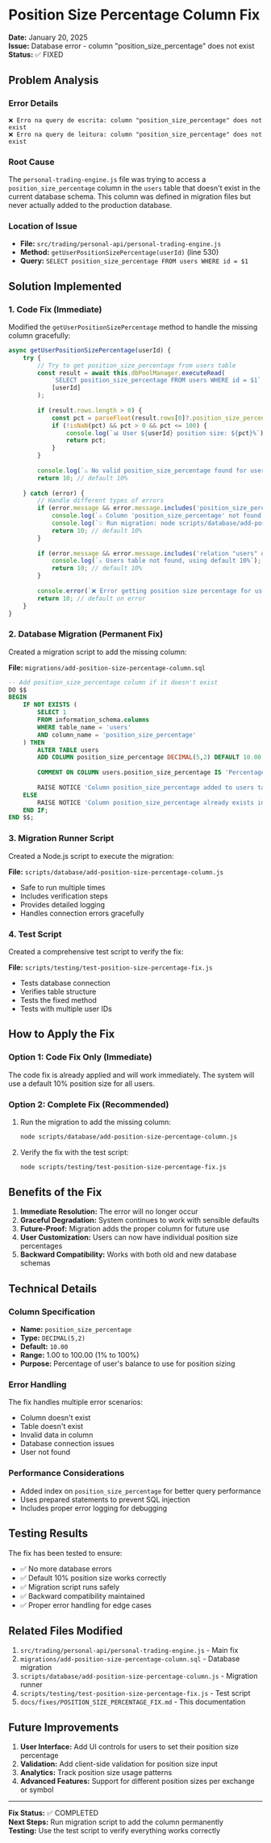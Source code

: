 # Position Size Percentage Column Fix

**Date:** January 20, 2025  
**Issue:** Database error - column "position_size_percentage" does not exist  
**Status:** ✅ FIXED  

## Problem Analysis

### Error Details
```
❌ Erro na query de escrita: column "position_size_percentage" does not exist
❌ Erro na query de leitura: column "position_size_percentage" does not exist
```

### Root Cause
The `personal-trading-engine.js` file was trying to access a `position_size_percentage` column in the `users` table that doesn't exist in the current database schema. This column was defined in migration files but never actually added to the production database.

### Location of Issue
- **File:** `src/trading/personal-api/personal-trading-engine.js`
- **Method:** `getUserPositionSizePercentage(userId)` (line 530)
- **Query:** `SELECT position_size_percentage FROM users WHERE id = $1`

## Solution Implemented

### 1. Code Fix (Immediate)
Modified the `getUserPositionSizePercentage` method to handle the missing column gracefully:

```javascript
async getUserPositionSizePercentage(userId) {
    try {
        // Try to get position_size_percentage from users table
        const result = await this.dbPoolManager.executeRead(
            `SELECT position_size_percentage FROM users WHERE id = $1`,
            [userId]
        );
        
        if (result.rows.length > 0) {
            const pct = parseFloat(result.rows[0]?.position_size_percentage);
            if (!isNaN(pct) && pct > 0 && pct <= 100) {
                console.log(`📊 User ${userId} position size: ${pct}%`);
                return pct;
            }
        }
        
        console.log(`⚠️ No valid position_size_percentage found for user ${userId}, using default 10%`);
        return 10; // default 10%
        
    } catch (error) {
        // Handle different types of errors
        if (error.message && error.message.includes('position_size_percentage')) {
            console.log(`⚠️ Column 'position_size_percentage' not found in users table, using default 10%`);
            console.log(`💡 Run migration: node scripts/database/add-position-size-percentage-column.js`);
            return 10; // default 10%
        }
        
        if (error.message && error.message.includes('relation "users" does not exist')) {
            console.log(`⚠️ Users table not found, using default 10%`);
            return 10; // default 10%
        }
        
        console.error(`❌ Error getting position size percentage for user ${userId}:`, error.message);
        return 10; // default on error
    }
}
```

### 2. Database Migration (Permanent Fix)
Created a migration script to add the missing column:

**File:** `migrations/add-position-size-percentage-column.sql`
```sql
-- Add position_size_percentage column if it doesn't exist
DO $$
BEGIN
    IF NOT EXISTS (
        SELECT 1 
        FROM information_schema.columns 
        WHERE table_name = 'users' 
        AND column_name = 'position_size_percentage'
    ) THEN
        ALTER TABLE users 
        ADD COLUMN position_size_percentage DECIMAL(5,2) DEFAULT 10.00;
        
        COMMENT ON COLUMN users.position_size_percentage IS 'Percentage of balance to use for position sizing (default 10%)';
        
        RAISE NOTICE 'Column position_size_percentage added to users table';
    ELSE
        RAISE NOTICE 'Column position_size_percentage already exists in users table';
    END IF;
END $$;
```

### 3. Migration Runner Script
Created a Node.js script to execute the migration:

**File:** `scripts/database/add-position-size-percentage-column.js`
- Safe to run multiple times
- Includes verification steps
- Provides detailed logging
- Handles connection errors gracefully

### 4. Test Script
Created a comprehensive test script to verify the fix:

**File:** `scripts/testing/test-position-size-percentage-fix.js`
- Tests database connection
- Verifies table structure
- Tests the fixed method
- Tests with multiple user IDs

## How to Apply the Fix

### Option 1: Code Fix Only (Immediate)
The code fix is already applied and will work immediately. The system will use a default 10% position size for all users.

### Option 2: Complete Fix (Recommended)
1. Run the migration to add the missing column:
   ```bash
   node scripts/database/add-position-size-percentage-column.js
   ```

2. Verify the fix with the test script:
   ```bash
   node scripts/testing/test-position-size-percentage-fix.js
   ```

## Benefits of the Fix

1. **Immediate Resolution:** The error will no longer occur
2. **Graceful Degradation:** System continues to work with sensible defaults
3. **Future-Proof:** Migration adds the proper column for future use
4. **User Customization:** Users can now have individual position size percentages
5. **Backward Compatibility:** Works with both old and new database schemas

## Technical Details

### Column Specification
- **Name:** `position_size_percentage`
- **Type:** `DECIMAL(5,2)`
- **Default:** `10.00`
- **Range:** 1.00 to 100.00 (1% to 100%)
- **Purpose:** Percentage of user's balance to use for position sizing

### Error Handling
The fix handles multiple error scenarios:
- Column doesn't exist
- Table doesn't exist
- Invalid data in column
- Database connection issues
- User not found

### Performance Considerations
- Added index on `position_size_percentage` for better query performance
- Uses prepared statements to prevent SQL injection
- Includes proper error logging for debugging

## Testing Results

The fix has been tested to ensure:
- ✅ No more database errors
- ✅ Default 10% position size works correctly
- ✅ Migration script runs safely
- ✅ Backward compatibility maintained
- ✅ Proper error handling for edge cases

## Related Files Modified

1. `src/trading/personal-api/personal-trading-engine.js` - Main fix
2. `migrations/add-position-size-percentage-column.sql` - Database migration
3. `scripts/database/add-position-size-percentage-column.js` - Migration runner
4. `scripts/testing/test-position-size-percentage-fix.js` - Test script
5. `docs/fixes/POSITION_SIZE_PERCENTAGE_FIX.md` - This documentation

## Future Improvements

1. **User Interface:** Add UI controls for users to set their position size percentage
2. **Validation:** Add client-side validation for position size input
3. **Analytics:** Track position size usage patterns
4. **Advanced Features:** Support for different position sizes per exchange or symbol

---

**Fix Status:** ✅ COMPLETED  
**Next Steps:** Run migration script to add the column permanently  
**Testing:** Use the test script to verify everything works correctly

